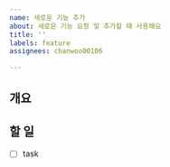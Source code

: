 ```yaml
---
name: 새로운 기능 추가
about: 새로운 기능 요청 및 추가할 때 사용해요
title: ''
labels: feature
assignees: chanwoo00106

---
```


## 개요



## 할 일

- [ ] task